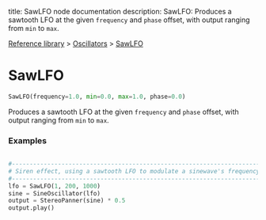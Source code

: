 title: SawLFO node documentation
description: SawLFO: Produces a sawtooth LFO at the given `frequency` and `phase` offset, with output ranging from `min` to `max`.

[Reference library](../../index.md) > [Oscillators](../index.md) > [SawLFO](index.md)

# SawLFO

```python
SawLFO(frequency=1.0, min=0.0, max=1.0, phase=0.0)
```

Produces a sawtooth LFO at the given `frequency` and `phase` offset, with output ranging from `min` to `max`.

### Examples

```python

#-------------------------------------------------------------------------------
# Siren effect, using a sawtooth LFO to modulate a sinewave's frequency
#-------------------------------------------------------------------------------
lfo = SawLFO(1, 200, 1000)
sine = SineOscillator(lfo)
output = StereoPanner(sine) * 0.5
output.play()

```

